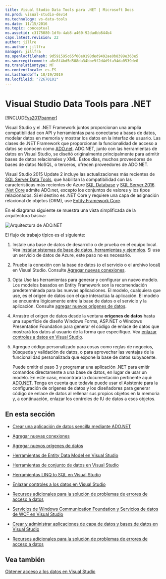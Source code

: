 ```yaml
---
title: Visual Studio Data Tools para .NET | Microsoft Docs
ms.prod: visual-studio-dev14
ms.technology: vs-data-tools
ms.date: 11/15/2016
ms.topic: conceptual
ms.assetid: c3175080-1dfb-4ab8-a460-92dadbb844b4
caps.latest.revision: 22
author: jillre
ms.author: jillfra
manager: jillfra
ms.openlocfilehash: 9d591595c65f00e0198ded9492ae0b8399e363e5
ms.sourcegitcommit: a8e8f4bd5d508da34bbe9f2d4d9fa94da0539de0
ms.translationtype: MT
ms.contentlocale: es-ES
ms.lasthandoff: 10/19/2019
ms.locfileid: "72670101"
---
```

# <a name="visual-studio-data-tools-for-net"></a>Visual Studio Data Tools para .NET
[!INCLUDE[vs2017banner](../includes/vs2017banner.md)]

Visual Studio y el .NET Framework juntos proporcionan una amplia compatibilidad con API y herramientas para conectarse a bases de datos, modelar datos en memoria y mostrar los datos en la interfaz de usuario.  Las clases de .NET Framework que proporcionan la funcionalidad de acceso a datos se conocen como [ADO.net](https://msdn.microsoft.com/library/e80y5yhx\(v=vs.110\).aspx). ADO.NET, junto con las herramientas de datos en Visual Studio, se diseñó originalmente principalmente para admitir bases de datos relacionales y XML. Estos días, muchos proveedores de bases de datos NoSQL, o terceros, ofrecen proveedores de ADO.NET.

 Visual Studio 2015 Update 2 incluye las actualizaciones más recientes de [SQL Server Data Tools](https://msdn.microsoft.com/library/hh272686\(v=vs.103\).aspx), que habilitan la compatibilidad con las características más recientes de Azure [SQL Database](https://azure.microsoft.com/services/sql-database/) y [SQL Server 2016](https://www.microsoft.com/sql-server/sql-server-2016). [.Net Core](https://www.dotnetfoundation.org/projects?searchquery=dotnet+core&type=project) admite ADO.net, excepto los conjuntos de valores y los tipos relacionados. Si el destino es .NET Core y requiere una capa de asignación relacional de objetos (ORM), use [Entity Framework Core](https://msdn.microsoft.com/data/ef.aspx).

 En el diagrama siguiente se muestra una vista simplificada de la arquitectura básica:

 ![Arquitectura de ADO.NET](../data-tools/media/raddata-ado-net-architecture-diagram.png "Diagrama de arquitectura de raddata ADO.NET")

 El flujo de trabajo típico es el siguiente:

1. Instale una base de datos de desarrollo o de prueba en el equipo local. Vea [instalar sistemas de base de datos, herramientas y ejemplos](../data-tools/installing-database-systems-tools-and-samples.md). Si usa un servicio de datos de Azure, este paso no es necesario.

2. Pruebe la conexión con la base de datos (o el servicio o el archivo local) en Visual Studio. Consulte [Agregar nuevas conexiones](../data-tools/add-new-connections.md).

3. Opta Use las herramientas para generar y configurar un nuevo modelo. Los modelos basados en Entity Framework son la recomendación predeterminada para las nuevas aplicaciones. El modelo, cualquiera que use, es el origen de datos con el que interactúa la aplicación. El modelo se encuentra lógicamente entre la base de datos o el servicio y la aplicación.  Consulte [agregar nuevos orígenes de datos](../data-tools/add-new-data-sources.md).

4. Arrastre el origen de datos desde la ventana **orígenes de datos** hasta una superficie de diseño Windows Forms, ASP.NET o Windows Presentation Foundation para generar el código de enlace de datos que mostrará los datos al usuario de la forma que especifique. Vea [enlazar controles a datos en Visual Studio](../data-tools/bind-controls-to-data-in-visual-studio.md).

5. Agregue código personalizado para cosas como reglas de negocios, búsqueda y validación de datos, o para aprovechar las ventajas de la funcionalidad personalizada que expone la base de datos subyacente.

   Puede omitir el paso 3 y programar una aplicación .NET para emitir comandos directamente a una base de datos, en lugar de usar un modelo. En este caso, encontrará la documentación pertinente aquí: [ADO.NET](https://msdn.microsoft.com/library/e80y5yhx\(v=vs.110\).aspx). Tenga en cuenta que todavía puede usar el Asistente para la configuración de orígenes de datos y los diseñadores para generar código de enlace de datos al rellenar sus propios objetos en la memoria y, a continuación, enlazar los controles de IU de datos a esos objetos.

## <a name="in-this-section"></a>En esta sección

- [Crear una aplicación de datos sencilla mediante ADO.NET](../data-tools/create-a-simple-data-application-by-using-adonet.md)

- [Agregar nuevas conexiones](../data-tools/add-new-connections.md)

- [Agregar nuevos orígenes de datos](../data-tools/add-new-data-sources.md)

- [Herramientas de Entity Data Model en Visual Studio](../data-tools/entity-data-model-tools-in-visual-studio.md)

- [Herramientas de conjunto de datos en Visual Studio](../data-tools/dataset-tools-in-visual-studio.md)

- [Herramientas LINQ to SQL en Visual Studio](../data-tools/linq-to-sql-tools-in-visual-studio2.md)

- [Enlazar controles a los datos en Visual Studio](../data-tools/bind-controls-to-data-in-visual-studio.md)

- [Recursos adicionales para la solución de problemas de errores de acceso a datos](../data-tools/additional-resources-for-troubleshooting-data-access-errors.md)

- [Servicios de Windows Communication Foundation y Servicios de datos de WCF en Visual Studio](../data-tools/windows-communication-foundation-services-and-wcf-data-services-in-visual-studio.md)

- [Crear y administrar aplicaciones de capa de datos y bases de datos en Visual Studio](../data-tools/creating-and-managing-databases-and-data-tier-applications-in-visual-studio.md)

- [Recursos adicionales para la solución de problemas de errores de acceso a datos](../data-tools/additional-resources-for-troubleshooting-data-access-errors.md)

## <a name="see-also"></a>Vea también
 [Obtener acceso a los datos en Visual Studio](../data-tools/accessing-data-in-visual-studio.md)
